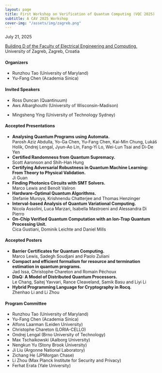 ```yaml
---
layout: page
title: First Workshop on Verification of Quantum Computing (VQC 2025)
subtitle: A CAV 2025 Workshop
cover-img: "/assets/img/zagreb.png"
---
```


<div class="workshop-details">
    <span class="workshop-detail">
        <i class="fas fa-calendar-alt"></i> July 21, 2025
    </span>
    <span class="workshop-detail">
        <i class="fas fa-location-dot"></i> <p><a href="https://www.google.com/maps/place/Faculty+of+Electrical+Engineering+and+Computing/@45.8003692,15.968797,17z/data=!3m1!4b1!4m6!3m5!1s0x4765d6f150cf2ccd:0x739e5c279fd98531!8m2!3d45.8003692!4d15.9713773!16zL20vMGd3dDd3?entry=ttu&g_ep=EgoyMDI1MDMxNy4wIKXMDSoJLDEwMjExNDUzSAFQAw%3D%3D">Building D of the Faculty of Electrical Engineering and Computing, </a>  <br/> University of Zagreb, Zagreb, Croatia </p>
    </span>
</div>

<!-- [Presentation Submission](https://easychair.org/conferences/?conf=vqc2025) -->

<!-- <span style="color:red">Due to several requests, we have extended the submission deadline to May 15.</span> -->

<!-- <span style="color:red">The notification deadline is extended to June 15. If you need to receive the result earlier for travel arrangements, please feel free to contact the co-chairs.</span> -->

#### Organizers
- Runzhou Tao (University of Maryland)
- Yu-Fang Chen (Academia Sinica)

#### Invited Speakers
- Ross Duncan (Quantinuum)
- Aws Albarghouthi (University of Wisconsin-Madison)
<!-- - Marco Pistoia (JP Morgan) -->
- Mingsheng Ying (University of Technology Sydney)

#### Accepted Presentations
- **Analysing Quantum Programs using Automata.** <br> Parosh Aziz Abdulla, Yo-Ga Chen, Yu-Fang Chen, Kai-Min Chung, Lukáš Holík, Ondrej Lengal, Jyun-Ao Lin, Fang-Yi Lo, Wei-Lun Tsai and Di-De Yen
- **Certified Randomness from Quantum Supremacy.** <br> Scott Aaronson and Shih-Han Hung 
- **Certifying Adversarial Robustness in Quantum Machine Learning: From Theory to Physical Validation.** <br> Ji Guan
- **Finding Photonics Circuits with SMT Solvers.** <br> Marco Lewis and Benoît Valiron
- **Hardware-Optimal Quantum Algorithms.** <br> Stefanie Muroya, Krishnendu Chatterjee and Thomas Henzinger
- **Interval-based Analysis of Quantum Variational Computing.** <br> Nicola Assolini, Luca Marzari, Isabella Mastroeni and Alessandra Di Pierro
- **On-Chip Verified Quantum Computation with an Ion-Trap Quantum Processing Unit.** <br> Cica Gustiani, Dominik Leichte and Daniel Mills
  
#### Accepted Posters
- **Barrier Certificates for Quantum Computing.** <br> Marco Lewis, Sadegh Soudjani and Paolo Zuliani
- **Compact and efficient formalism for resource and termination estimation in quantum programs.** <br>	Jad Issa, Christophe Chareton and Romain Péchoux
- **DisQ: A Model of Distributed Quantum Processors.** <br> Le Chang, Saitej Yavvari, Rance Cleaveland, Samik Basu and Liyi Li	
- **Hybrid Programming Language for Cryptography in Rocq.** <br> Zhenhao Li and Li Zhou

#### Program Committee
- Runzhou Tao (University of Maryland)
- Yu-Fang Chen (Academia Sinica)
- Alfons Laarman (Leiden University)
- Christophe Chareton (LORIA-CELLO)
- Ondrej Lengal (Brno University of Technology)
- Max Tschaikowski (Aalborg University)
- Nengkun Yu (Stony Brook University)
- Ji Liu (Argonne National Laboratory)
- Zichang He (JPMorgan Chase)
- Li Zhou (Max Planck Institute for Security and Privacy)
- Ferhat Erata (Yale University)
